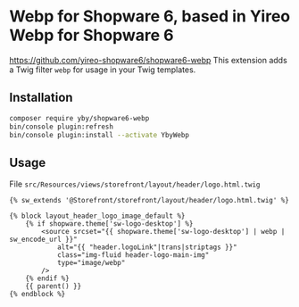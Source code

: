 # Webp for Shopware 6, based in Yireo Webp for Shopware 6
https://github.com/yireo-shopware6/shopware6-webp
This extension adds a Twig filter `webp` for usage in your Twig templates.

## Installation
```bash
composer require yby/shopware6-webp
bin/console plugin:refresh
bin/console plugin:install --activate YbyWebp
```

## Usage
File `src/Resources/views/storefront/layout/header/logo.html.twig`
```twig
{% sw_extends '@Storefront/storefront/layout/header/logo.html.twig' %}

{% block layout_header_logo_image_default %}
    {% if shopware.theme['sw-logo-desktop'] %}
        <source srcset="{{ shopware.theme['sw-logo-desktop'] | webp | sw_encode_url }}"
            alt="{{ "header.logoLink"|trans|striptags }}"
            class="img-fluid header-logo-main-img"
            type="image/webp"
        />
    {% endif %}
    {{ parent() }}
{% endblock %}
```